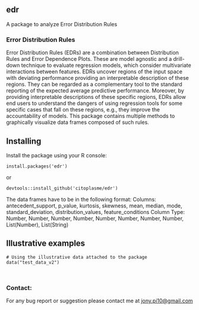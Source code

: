 ## edr

A package to analyze Error Distribution Rules

### Error Distribution Rules

Error Distribution Rules (EDRs) are a combination between Distribution Rules and Error Dependence Plots. These are model agnostic and a drill-down technique to evaluate regression models, which consider multivariate interactions between features. EDRs uncover regions of the input space with deviating performance providing an interpretable description of these regions. They can be regarded as a complementary tool to the standard reporting of the expected average predictive performance. Moreover, by providing interpretable descriptions of these specific regions, EDRs allow end users to understand the dangers of using regression tools for some specific cases that fall on these regions, e.g., they improve the accountability of models. This package contains multiple methods to graphically visualize data frames composed of such rules.

## Installing

Install the package using your R console:

`install.packages('edr')` 

or

`devtools::install_github('citoplasme/edr')`

The data frames have to be in the following format:
Columns: antecedent_support, p_value, kurtosis, skewness, mean, median, mode, standard_deviation, distribution_values, feature_conditions
Column Type: Number, Number, Number, Number, Number, Number, Number, Number, List(Number), List(String)

## Illustrative examples

```
# Using the illustrative data attached to the package
data("test_data_v2")



```

### Contact:

For any bug report or suggestion please contact me at jony.pi10@gmail.com
